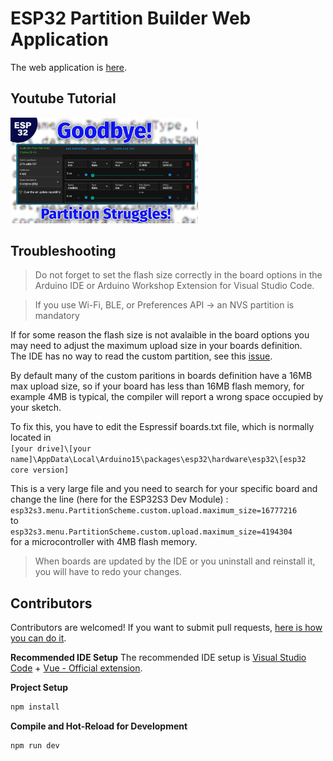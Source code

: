 # ESP32 Partition Builder Web Application

The web application is [here](https://thelastoutpostworkshop.github.io/microcontroller_devkit/esp32partitionbuilder/).

## Youtube Tutorial
[<img src="https://github.com/thelastoutpostworkshop/images/blob/main/Custom%20Partitions.png" width="300">](https://youtu.be/EuHxodrye6E)


## Troubleshooting

> Do not forget to set the flash size correctly in the board options in the Arduino IDE or Arduino Workshop Extension for Visual Studio Code.

> If you use Wi-Fi, BLE, or Preferences API → an NVS partition is mandatory

If for some reason the flash size is not avalaible in the board options you may need to adjust the maximum upload size in your boards definition.  
The IDE has no way to read the custom partition, see this [issue](https://github.com/espressif/arduino-esp32/issues/9831). 

By default many of the custom paritions in boards definition have a 16MB max upload size, so if your board has less than 16MB flash memory, for example 4MB is typical, the compiler will report a wrong space occupied by your sketch.

To fix this, you have to edit the Espressif boards.txt file, which is normally located in <br>`[your drive]\[your name]\AppData\Local\Arduino15\packages\esp32\hardware\esp32\[esp32 core version]`

This is a very large file and you need to search for your specific board and change the line (here for the ESP32S3 Dev Module) :<br>`esp32s3.menu.PartitionScheme.custom.upload.maximum_size=16777216`<br>
to<br>`esp32s3.menu.PartitionScheme.custom.upload.maximum_size=4194304`<br>
for a microcontroller with 4MB flash memory.

> When boards are updated by the IDE or you uninstall and reinstall it, you will have to redo your changes.

## Contributors

Contributors are welcomed! If you want to submit pull requests, [here is how you can do it](https://docs.github.com/en/get-started/exploring-projects-on-github/contributing-to-a-project).

**Recommended IDE Setup**
The recommended IDE setup is [Visual Studio Code](https://code.visualstudio.com/) + [Vue - Official extension](https://marketplace.visualstudio.com/items?itemName=Vue.volar). 

**Project Setup**

```sh
npm install
```

**Compile and Hot-Reload for Development**

```sh
npm run dev
```
